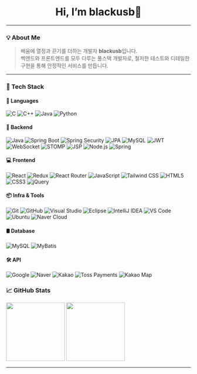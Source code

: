 <!--## Hi there 👋-->

<h1 align="center">Hi, I’m blackusb👋</h1>

---

### 💡 About Me

> 배움에 열정과 끈기를 더하는 개발자 **blackusb**입니다.  
> 백엔드와 프론트엔드를 모두 다루는 풀스택 개발자로, 철저한 테스트와 디테일한 구현을 통해 안정적인 서비스를 만듭니다.

---

### 🧠 Tech Stack

#### 🧾 Languages
![C](https://img.shields.io/badge/C-%2300599C.svg?style=for-the-badge&amp;logo=c&amp;logoColor=white)
![C++](https://img.shields.io/badge/C++-%2300599C.svg?style=for-the-badge&amp;logo=c%2B%2B&amp;logoColor=white)
![Java](https://img.shields.io/badge/java-%23ED8B00.svg?style=for-the-badge&amp;logo=java&amp;logoColor=white)
![Python](https://img.shields.io/badge/Python-000000?style=for-the-badge&amp;logo=Python&amp;logoColor=white)

#### 🚀 Backend
![Java](https://img.shields.io/badge/java-%23ED8B00.svg?style=for-the-badge&amp;logo=java&amp;logoColor=white)
![Spring Boot](https://img.shields.io/badge/Spring_Boot-6DB33F?style=for-the-badge&amp;logo=springboot&amp;logoColor=white)
![Spring Security](https://img.shields.io/badge/Spring_Security-6DB33F?style=for-the-badge&amp;logo=springsecurity&amp;logoColor=white)
![JPA](https://img.shields.io/badge/JPA-%23007ACC.svg?style=for-the-badge&amp;logo=hibernate&amp;logoColor=white)
![MySQL](https://img.shields.io/badge/mysql-%2300f.svg?style=for-the-badge&amp;logo=mysql&amp;logoColor=white)
![JWT](https://img.shields.io/badge/JWT-black?style=for-the-badge&amp;logo=JSON%20web%20tokens)
![WebSocket](https://img.shields.io/badge/WebSocket-004880?style=for-the-badge&amp;logo=websockets&amp;logoColor=white)
![STOMP](https://img.shields.io/badge/STOMP-%23F29111.svg?style=for-the-badge&amp;logo=stomp&amp;logoColor=white)
![JSP](https://img.shields.io/badge/JSP-%23F7DF1E.svg?style=for-the-badge&amp;logo=java&amp;logoColor=black)
![Node.js](https://img.shields.io/badge/Node.js-339933.svg?style=for-the-badge&amp;logo=node.js&amp;logoColor=white)
![Spring](https://img.shields.io/badge/Spring-6DB33F.svg?style=for-the-badge&amp;logo=spring&amp;logoColor=white)

#### 💻 Frontend
![React](https://img.shields.io/badge/react-%2320232a.svg?style=for-the-badge&amp;logo=react&amp;logoColor=%2361DAFB)
![Redux](https://img.shields.io/badge/redux-%23593d88.svg?style=for-the-badge&amp;logo=redux&amp;logoColor=white)
![React Router](https://img.shields.io/badge/React_Router-CA4245?style=for-the-badge&amp;logo=react-router&amp;logoColor=white)
![JavaScript](https://img.shields.io/badge/javascript-%23323330.svg?style=for-the-badge&amp;logo=javascript&amp;logoColor=%23F7DF1E)
![Tailwind CSS](https://img.shields.io/badge/tailwindcss-06B6D4.svg?style=for-the-badge&amp;logo=tailwind-css&amp;logoColor=white)
![HTML5](https://img.shields.io/badge/HTML5-E34F26.svg?style=for-the-badge&amp;logo=html5&amp;logoColor=white)
![CSS3](https://img.shields.io/badge/CSS3-1572B6.svg?style=for-the-badge&amp;logo=css3&amp;logoColor=white)
![jQuery](https://img.shields.io/badge/jQuery-0769AD.svg?style=for-the-badge&amp;logo=jquery&amp;logoColor=white)

#### 📦 Infra &amp; Tools
![Git](https://img.shields.io/badge/git-%23F05033.svg?style=for-the-badge&amp;logo=git&amp;logoColor=white)
![GitHub](https://img.shields.io/badge/github-%23121011.svg?style=for-the-badge&amp;logo=github&amp;logoColor=white)
![Visual Studio](https://img.shields.io/badge/Visual%20Studio-5C2D91.svg?style=for-the-badge&amp;logo=visual-studio&amp;logoColor=white)
![Eclipse](https://img.shields.io/badge/Eclipse-FE7A16.svg?style=for-the-badge&amp;logo=Eclipse&amp;logoColor=white)
![IntelliJ IDEA](https://img.shields.io/badge/IntelliJ_IDEA-000000.svg?style=for-the-badge&amp;logo=intellij-idea&amp;logoColor=white)
![VS Code](https://img.shields.io/badge/VS%20Code-0078d7.svg?style=for-the-badge&amp;logo=visual-studio-code&amp;logoColor=white)
![Ubuntu](https://img.shields.io/badge/ubuntu-E95420.svg?style=for-the-badge&amp;logo=ubuntu&amp;logoColor=white)
![Naver Cloud](https://img.shields.io/badge/naver%20cloud-03C75A?style=for-the-badge&amp;logoColor=white)

#### 🛢️ Database
![MySQL](https://img.shields.io/badge/mysql-%2300f.svg?style=for-the-badge&amp;logo=mysql&amp;logoColor=white)
![MyBatis](https://img.shields.io/badge/MyBatis-DB0000.svg?style=for-the-badge&amp;logo=MyBatis&amp;logoColor=white)

#### 🛠️ API
![Google](https://img.shields.io/badge/Google-4285F4.svg?style=for-the-badge&amp;logo=google&amp;logoColor=white)
![Naver](https://img.shields.io/badge/Naver-03C75A.svg?style=for-the-badge&amp;logo=naver&amp;logoColor=white)
![Kakao](https://img.shields.io/badge/Kakao-FFCD00.svg?style=for-the-badge&amp;logo=kakao&amp;logoColor=black)
![Toss Payments](https://img.shields.io/badge/Toss_Payments-0064FF.svg?style=for-the-badge&amp;logo=toss&amp;logoColor=white)
![Kakao Map](https://img.shields.io/badge/Kakao_Map-FFCD00.svg?style=for-the-badge&amp;logo=kakaotalk&amp;logoColor=black)

### 📈 GitHub Stats
<p>
  <img src="https://github-readme-stats.vercel.app/api?username=blackusb&amp;show_icons=true&amp;theme=one_dark_pro" height="160px"/>
  <img src="https://github-readme-stats.vercel.app/api/top-langs/?username=blackusb&amp;layout=compact&amp;theme=one_dark_pro" height="160px"/>
</p>

---

<!--
### 📬 Contact

- ✉️ Email : astrallana@naver.com 
- 🧵 Project (MIMYO) : [https://mimyo.my](https://mimyo.my)

---
-->

<!--
**blackusb/blackusb** is a ✨ _special_ ✨ repository because its `README.md` (this file) appears on your GitHub profile.

Here are some ideas to get you started:

- 🔭 I’m currently working on ...
- 🌱 I’m currently learning ...
- 👯 I’m looking to collaborate on ...
- 🤔 I’m looking for help with ...
- 💬 Ask me about ...
- 📫 How to reach me: ...
- 😄 Pronouns: ...
- ⚡ Fun fact: ...
-->
